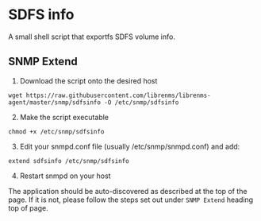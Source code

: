 
# SDFS info

A small shell script that exportfs SDFS volume info.

## SNMP Extend

1. Download the script onto the desired host

```
wget https://raw.githubusercontent.com/librenms/librenms-agent/master/snmp/sdfsinfo -O /etc/snmp/sdfsinfo
```

2. Make the script executable

```
chmod +x /etc/snmp/sdfsinfo
```

3. Edit your snmpd.conf file (usually /etc/snmp/snmpd.conf) and add:

```
extend sdfsinfo /etc/snmp/sdfsinfo
```

4. Restart snmpd on your host

The application should be auto-discovered as described at the top of
the page. If it is not, please follow the steps set out under `SNMP
Extend` heading top of page.
